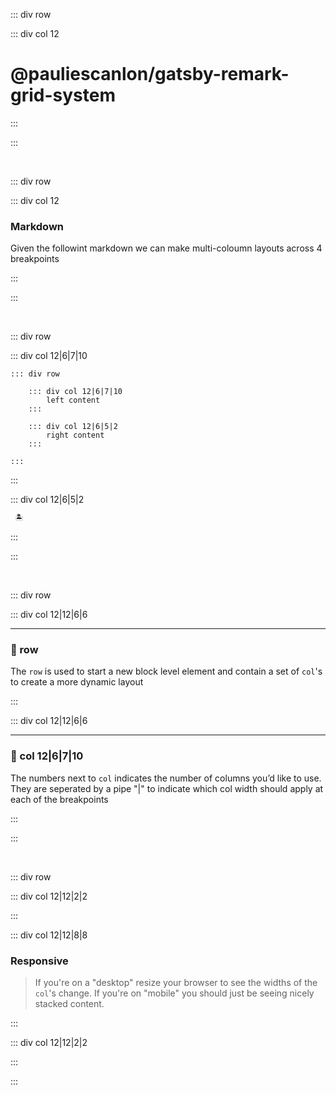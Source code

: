 ::: div row

::: div col 12

# @pauliescanlon/gatsby-remark-grid-system

:::

:::

<br>

::: div row

::: div col 12

### Markdown

Given the followint markdown we can make multi-coloumn layouts across 4 breakpoints

:::

:::

<br>

::: div row

::: div col 12|6|7|10

```
::: div row

    ::: div col 12|6|7|10
        left content
    :::

    ::: div col 12|6|5|2
        right content
    :::

:::

```

:::

::: div col 12|6|5|2

```js
 🏝️
```

:::

:::

<br>

::: div row

::: div col 12|12|6|6

---

### 🤔 row

The `row` is used to start a new block level element and contain a set of `col`'s to create a more dynamic layout

:::

::: div col 12|12|6|6

---

### 🤗 col 12|6|7|10

The numbers next to `col` indicates the number of columns you’d like to use. They are seperated by a pipe "|" to indicate which col width should apply at each of the breakpoints

:::

:::

<br>

::: div row

::: div col 12|12|2|2

:::

::: div col 12|12|8|8

### Responsive

> If you're on a "desktop" resize your browser to see the widths of the `col`'s change. If you're on "mobile" you should just be seeing nicely stacked content.

:::

::: div col 12|12|2|2

:::

:::
